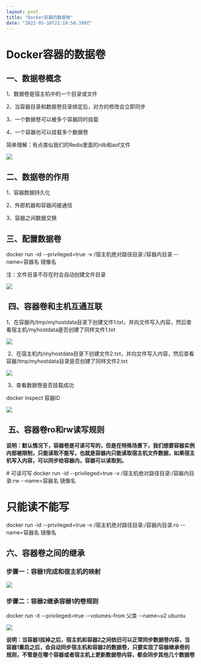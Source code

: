 ```yaml
---
layout: post
title: "Docker容器的数据卷"
date: "2022-05-10T22:18:58.399Z"
---
```

Docker容器的数据卷
============

一、数据卷概念
-------

1、数据卷是宿主机中的一个目录或文件

2、当容器目录和数据卷目录绑定后，对方的修改会立即同步

3、一个数据卷可以被多个容器同时挂载

4、一个容器也可以挂载多个数据卷

简单理解：有点类似我们的Redis里面的rdb和aof文件

![](https://img2022.cnblogs.com/blog/520237/202205/520237-20220501215856200-1272530837.png)

二、数据卷的作用
--------

1、容器数据持久化

2、外部机器和容器间接通信

3、容器之间数据交换

三、配置数据卷
-------

docker run -id --privileged=true -v /宿主机绝对路径目录:/容器内目录 --name=容器名 镜像名  
  
注：文件目录不存在时会自动创建文件目录  
  

![](https://img2022.cnblogs.com/blog/520237/202205/520237-20220509233934084-497151977.png)

 四、容器卷和主机互通互联
-------------

1、在容器内/tmp/myhostdata目录下创建文件1.txt，并向文件写入内容，然后查看宿主机/myhostdata是否创建了同样文件1.txt

![](https://img2022.cnblogs.com/blog/520237/202205/520237-20220509234746227-1419726874.png)

 2、在宿主机内/myhostdata目录下创建文件2.txt，并向文件写入内容，然后查看容器/tmp/myhostdata目录是否创建了同样文件2.txt

![](https://img2022.cnblogs.com/blog/520237/202205/520237-20220509235258866-757145629.png)

 3、查看数据卷是否挂载成功

docker inspect 容器ID

![](https://img2022.cnblogs.com/blog/520237/202205/520237-20220509235817247-1593721117.png)

 五、容器卷ro和rw读写规则
---------------

**说明：默认情况下，容器卷是可读可写的，但是在特殊场景下，我们想要容器实例内部被限制，只能读取不能写，也就是容器内只能读取宿主机文件数据，如果宿主机写入内容，可以同步给容器内，容器可以读取到。**

\# 可读可写
docker run \-id --privileged=true -v /宿主机绝对路径目录:/容器内目录:rw --name=容器名 镜像名

# 只能读不能写
docker run \-id --privileged=true -v /宿主机绝对路径目录:/容器内目录:ro --name=容器名 镜像名

六、容器卷之间的继承
----------

### 步骤一：容器1完成和宿主机的映射

![](https://img2022.cnblogs.com/blog/520237/202205/520237-20220510225920487-572320029.png)

### 步骤二：容器2继承容器1的卷规则

docker run -it --privileged=true --volumes-from 父类  --name=u2 ubuntu

![](https://img2022.cnblogs.com/blog/520237/202205/520237-20220510231316072-1548060162.png)

**说明：当容器1挂掉之后，宿主机和容器2之间依旧可以正常同步数据卷内容，当容器1重启之后，会自动同步宿主机和容器2的数据卷，只要实现了容器继承卷的规则，不管是在哪个容器或者宿主机上更新数据卷内容，都会同步其他几个数据卷**